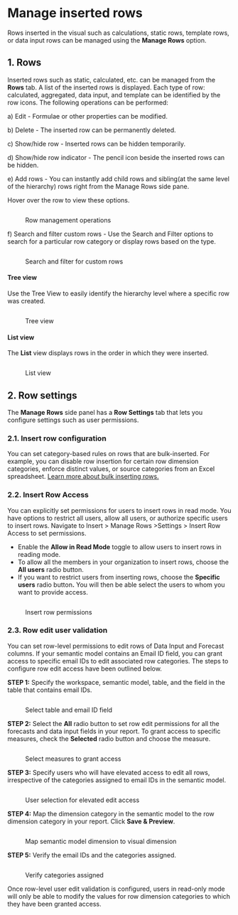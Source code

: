 # Manage inserted rows

Rows inserted in the visual such as calculations, static rows, template rows, or data input rows can be managed using the **Manage Rows** option.&#x20;

## 1. Rows

Inserted rows such as static, calculated, etc. can be managed from the **Rows** tab. A list of the inserted rows is displayed. Each type of row: calculated, aggregated, data input, and template can be identified by the row icons. The following operations can be performed:

a) Edit - Formulae or other properties can be modified.

b) Delete - The inserted row can be permanently deleted.

c) Show/hide row - Inserted rows can be hidden temporarily.

d) Show/hide row indicator - The pencil icon beside the inserted rows can be hidden.

e) Add rows - You can instantly add child rows and sibling(at the same level of the hierarchy) rows right from the Manage Rows side pane.

Hover over the row to view these options.

<figure><img src="../../.gitbook/assets/image (1225).png" alt=""><figcaption><p>Row management operations</p></figcaption></figure>

f) Search and filter custom rows - Use the Search and Filter options to search for a particular row category or display rows based on the type.

<figure><img src="../../.gitbook/assets/image (1226).png" alt=""><figcaption><p>Search and filter for custom rows</p></figcaption></figure>

#### **Tree view**

Use the Tree View to easily identify the hierarchy level where a specific row was created.

<figure><img src="../../.gitbook/assets/image (1223).png" alt=""><figcaption><p>Tree view</p></figcaption></figure>

#### **List view**

The **List** view displays rows in the order in which they were inserted.

<figure><img src="../../.gitbook/assets/image (1224).png" alt=""><figcaption><p>List view</p></figcaption></figure>

## 2. Row settings

The **Manage Rows** side panel has a **Row Settings** tab that lets you configure settings such as user permissions.

### 2.1. Insert row configuration

You can set category-based rules on rows that are bulk-inserted. For example, you can disable row insertion for certain row dimension categories, enforce distinct values, or source categories from an Excel spreadsheet. [Learn more about bulk inserting rows.](insert-manual-input-rows.md#id-2.-bulk-insert-static-rows)

### 2.2. Insert Row Access

You can explicitly set permissions for users to insert rows in read mode. You have options to restrict all users, allow all users, or authorize specific users to insert rows. Navigate to Insert > Manage Rows >Settings > Insert Row Access to set permissions.

* Enable the **Allow in Read Mode** toggle to allow users to insert rows in reading mode.
* To allow all the members in your organization to insert rows, choose the **All users** radio button.
* If you want to restrict users from inserting rows, choose the **Specific users** radio butto&#x6E;**.** You will then be able select the users to whom you want to provide access.

<figure><img src="../../.gitbook/assets/4.8. Data input insert rows access 5.png" alt=""><figcaption><p>Insert row permissions</p></figcaption></figure>

### 2.3. Row edit user validation

You can set row-level permissions to edit rows of Data Input and Forecast columns. If your semantic model contains an Email ID field, you can grant access to specific email IDs to edit associated row categories. The steps to configure row edit access have been outlined below.

**STEP 1:** Specify the workspace, semantic model, table, and the field in the table that contains email IDs.

<figure><img src="../../.gitbook/assets/image (7) (1) (1) (1) (1) (1) (1) (1) (1) (1) (1) (1) (1) (1).png" alt=""><figcaption><p>Select table and email ID field</p></figcaption></figure>

**STEP 2:** Select the **All** radio button to set row edit permissions for all the forecasts and data input fields in your report. To grant access to specific measures, check the **Selected** radio button and choose the measure.

<figure><img src="../../.gitbook/assets/image (3) (1) (1) (1) (1) (1) (1) (1) (1) (1) (1) (1) (1) (1) (1) (1) (1) (1) (1) (1) (1) (1) (1) (1) (1) (1) (1) (1) (1) (1) (1) (1) (1) (1).png" alt=""><figcaption><p>Select measures to grant access</p></figcaption></figure>

**STEP 3:** Specify users who will have elevated access to edit all rows, irrespective of the categories assigned to email IDs in the semantic model.

<figure><img src="../../.gitbook/assets/image (4) (1) (1) (1) (1) (1) (1) (1) (1) (1) (1) (1) (1) (1) (1) (1) (1) (1) (1) (1) (1) (1) (1) (1) (1) (1) (1) (1) (1).png" alt=""><figcaption><p>User selection for elevated edit access</p></figcaption></figure>

**STEP 4:** Map the dimension category in the semantic model to the row dimension category in your report. Click **Save & Preview**.

<figure><img src="../../.gitbook/assets/image (7) (1) (1) (1) (1) (1) (1) (1) (1) (1) (1) (1) (1) (1) (1).png" alt=""><figcaption><p>Map semantic model dimension to visual dimension</p></figcaption></figure>

**STEP 5:** Verify the email IDs and the categories assigned.

<figure><img src="../../.gitbook/assets/image (6) (1) (1) (1) (1) (1) (1) (1) (1) (1) (1) (1) (1) (1) (1) (1) (1).png" alt=""><figcaption><p>Verify categories assigned</p></figcaption></figure>

Once row-level user edit validation is configured, users in read-only mode will only be able to modify the values for row dimension categories to which they have been granted access.

